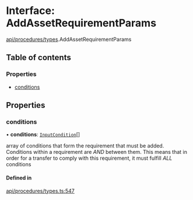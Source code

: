 # Interface: AddAssetRequirementParams

[api/procedures/types](../wiki/api.procedures.types).AddAssetRequirementParams

## Table of contents

### Properties

- [conditions](../wiki/api.procedures.types.AddAssetRequirementParams#conditions)

## Properties

### conditions

• **conditions**: [`InputCondition`](../wiki/types#inputcondition)[]

array of conditions that form the requirement that must be added.
  Conditions within a requirement are *AND* between them. This means that in order
  for a transfer to comply with this requirement, it must fulfill *ALL* conditions

#### Defined in

[api/procedures/types.ts:547](https://github.com/PolymeshAssociation/polymesh-sdk/blob/16e8c2ca/src/api/procedures/types.ts#L547)
